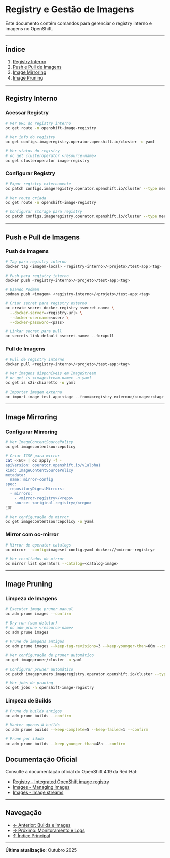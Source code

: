 # Registry e Gestão de Imagens

Este documento contém comandos para gerenciar o registry interno e imagens no OpenShift.

---

## Índice

1. [ Registry Interno](#registry-interno)
2. [ Push e Pull de Imagens](#push-e-pull-de-imagens)
3. [ Image Mirroring](#image-mirroring)
4. [ Image Pruning](#image-pruning)
---

## Registry Interno

### Acessar Registry
```bash
# Ver URL do registry interno
oc get route -n openshift-image-registry
```

```bash
# Ver info do registry
oc get configs.imageregistry.operator.openshift.io/cluster -o yaml
```

```bash
# Ver status do registry
# oc get clusteroperator <resource-name>
oc get clusteroperator image-registry
```

### Configurar Registry
```bash
# Expor registry externamente
oc patch configs.imageregistry.operator.openshift.io/cluster --type merge -p '{"spec":{"defaultRoute":true}}'
```

```bash
# Ver route criada
oc get route -n openshift-image-registry
```

```bash
# Configurar storage para registry
oc patch configs.imageregistry.operator.openshift.io/cluster --type merge -p '{"spec":{"storage":{"pvc":{"claim":""}}}}'
```

---

## Push e Pull de Imagens

### Push de Imagens
```bash ignore-test
# Tag para registry interno
docker tag <imagem-local> <registry-interno>/<projeto>/test-app:<tag>
```

```bash ignore-test
# Push para registry interno
docker push <registry-interno>/<projeto>/test-app:<tag>
```

```bash ignore-test
# Usando Podman
podman push <imagem> <registry-interno>/<projeto>/test-app:<tag>
```

```bash ignore-test
# Criar secret para registry externo
oc create secret docker-registry <secret-name> \
  --docker-server=<registry-url> \
  --docker-username=<user> \
  --docker-password=<pass>
```

```bash ignore-test
# Linkar secret para pull
oc secrets link default <secret-name> --for=pull
```

### Pull de Imagens
```bash ignore-test
# Pull de registry interno
docker pull <registry-interno>/<projeto>/test-app:<tag>
```

```bash
# Ver imagens disponíveis em ImageStream
# oc get is <imagestream-name> -o yaml
oc get is s2i-chiaretto -o yaml
```

```bash ignore-test
# Importar imagem externa
oc import-image test-app:<tag> --from=<registry-externo>/<image>:<tag> --confirm
```

---

## Image Mirroring

### Configurar Mirroring
```bash
# Ver ImageContentSourcePolicy
oc get imagecontentsourcepolicy
```

```bash ignore-test
# Criar ICSP para mirror
cat <<EOF | oc apply -f -
apiVersion: operator.openshift.io/v1alpha1
kind: ImageContentSourcePolicy
metadata:
  name: mirror-config
spec:
  repositoryDigestMirrors:
  - mirrors:
    - <mirror-registry>/<repo>
    source: <original-registry>/<repo>
EOF
```

```bash
# Ver configuração de mirror
oc get imagecontentsourcepolicy -o yaml
```

### Mirror com oc-mirror
```bash ignore-test
# Mirror de operator catalogs
oc mirror --config=imageset-config.yaml docker://<mirror-registry>
```

```bash ignore-test
# Ver resultados do mirror
oc mirror list operators --catalog=<catalog-image>
```

---

## Image Pruning

### Limpeza de Imagens
```bash ignore-test
# Executar image pruner manual
oc adm prune images --confirm
```

```bash ignore-test
# Dry-run (sem deletar)
# oc adm prune <resource-name>
oc adm prune images
```

```bash ignore-test
# Prune de imagens antigas
oc adm prune images --keep-tag-revisions=3 --keep-younger-than=60m --confirm
```

```bash
# Ver configuração de pruner automático
oc get imagepruner/cluster -o yaml
```

```bash
# Configurar pruner automático
oc patch imagepruners.imageregistry.operator.openshift.io/cluster --type merge -p '{"spec":{"schedule":"0 0 * * *","suspend":false,"keepTagRevisions":3}}'
```

```bash
# Ver jobs de pruning
oc get jobs -n openshift-image-registry
```

### Limpeza de Builds
```bash ignore-test
# Prune de builds antigos
oc adm prune builds --confirm
```

```bash ignore-test
# Manter apenas N builds
oc adm prune builds --keep-complete=5 --keep-failed=1 --confirm
```

```bash ignore-test
# Prune por idade
oc adm prune builds --keep-younger-than=48h --confirm
```


## Documentação Oficial

Consulte a documentação oficial do OpenShift 4.19 da Red Hat:

- <a href="https://docs.redhat.com/en/documentation/openshift_container_platform/4.19/html/registry" target="_blank">Registry - Integrated OpenShift image registry</a>
- <a href="https://docs.redhat.com/en/documentation/openshift_container_platform/4.19/html/images" target="_blank">Images - Managing images</a>
- <a href="https://docs.redhat.com/en/documentation/openshift_container_platform/4.19/html/images/image-streams" target="_blank">Images - Image streams</a>

---

## Navegação

- [← Anterior: Builds e Images](09-builds-images.md)
- [→ Próximo: Monitoramento e Logs](11-monitoramento-logs.md)
- [↑ Índice Principal](README.md)

---

**Última atualização**: Outubro 2025
